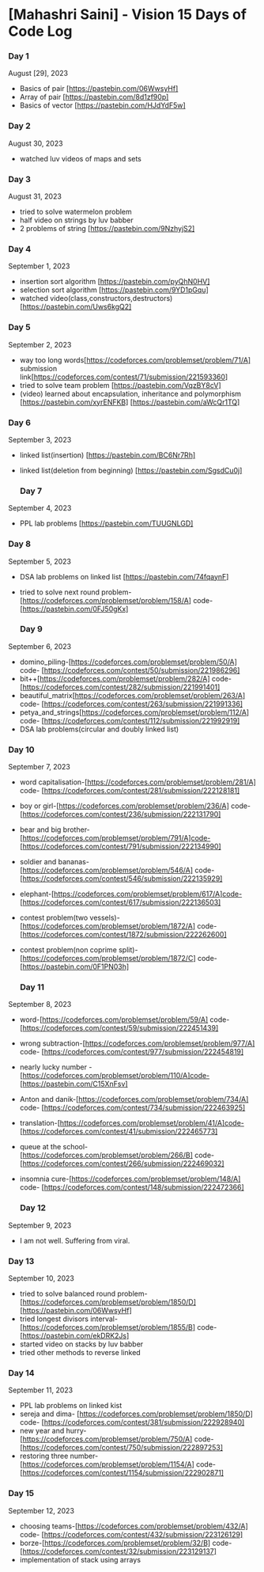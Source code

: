 # [Mahashri Saini] - Vision 15 Days of Code Log

### Day 1

August [29], 2023

- Basics of pair
  [https://pastebin.com/06WwsyHf]
- Array of pair
  [https://pastebin.com/8d1zf90p]
- Basics of vector
   [https://pastebin.com/HJdYdF5w]


 ### Day 2

August 30, 2023

- watched luv videos of maps and sets
  

 ### Day 3

August 31, 2023

- tried to solve watermelon problem
- half video on strings by luv babber
- 2 problems of string
   [https://pastebin.com/9NzhyjS2]


### Day 4

September 1, 2023

- insertion sort algorithm
  [https://pastebin.com/pyQhN0HV]
- selection sort algorithm
  [https://pastebin.com/9YD1pGqu]
- watched video(class,constructors,destructors)
   [https://pastebin.com/Uws6kgQ2]


 ### Day 5

September 2, 2023

- way too long words[https://codeforces.com/problemset/problem/71/A]
  submission link[https://codeforces.com/contest/71/submission/221593360]
- tried to solve team problem
  [https://pastebin.com/VqzBY8cV]
- (video) learned about encapsulation, inheritance and polymorphism
   [https://pastebin.com/xyrENFKB]
   [https://pastebin.com/aWcQr1TQ]


### Day 6

September 3, 2023

- linked list(insertion)
  [https://pastebin.com/BC6Nr7Rh]
- linked list(deletion from beginning)
  [https://pastebin.com/SgsdCu0j]



  ### Day 7

September 4, 2023

- PPL lab problems
  [https://pastebin.com/TUUGNLGD]


### Day 8

September 5, 2023

- DSA lab problems on linked list
  [https://pastebin.com/74fqaynF]
- tried to solve next round problem- [https://codeforces.com/problemset/problem/158/A]
  code-[https://pastebin.com/0FJ50gKx]


  ### Day 9

September 6, 2023

- domino_piling-[https://codeforces.com/problemset/problem/50/A] code-
  [https://codeforces.com/contest/50/submission/221986296]
- bit++[https://codeforces.com/problemset/problem/282/A] code-
  [https://codeforces.com/contest/282/submission/221991401]
- beautiful_matrix[https://codeforces.com/problemset/problem/263/A] code-
   [https://codeforces.com/contest/263/submission/221991336]
- petya_and_strings[https://codeforces.com/problemset/problem/112/A] code-
   [https://codeforces.com/contest/112/submission/221992919]
- DSA lab problems(circular and doubly linked list)


### Day 10

September 7, 2023

- word capitalisation-[https://codeforces.com/problemset/problem/281/A] code-
  [https://codeforces.com/contest/281/submission/222128181]
- boy or girl-[https://codeforces.com/problemset/problem/236/A] code-
  [https://codeforces.com/contest/236/submission/222131790]
- bear and big brother-[https://codeforces.com/problemset/problem/791/A]code-
   [https://codeforces.com/contest/791/submission/222134990]
- soldier and bananas-[https://codeforces.com/problemset/problem/546/A] code-
   [https://codeforces.com/contest/546/submission/222135929]
- elephant-[https://codeforces.com/problemset/problem/617/A]code-
   [https://codeforces.com/contest/617/submission/222136503]
- contest problem(two vessels)-[https://codeforces.com/problemset/problem/1872/A] code- 
  [https://codeforces.com/contest/1872/submission/222262600]
- contest problem(non coprime split)-[https://codeforces.com/problemset/problem/1872/C] code- 
  [https://pastebin.com/0F1PN03h]


  ### Day 11

September 8, 2023

- word-[https://codeforces.com/problemset/problem/59/A] code-
  [https://codeforces.com/contest/59/submission/222451439]
- wrong subtraction-[https://codeforces.com/problemset/problem/977/A] code-
  [https://codeforces.com/contest/977/submission/222454819]
- nearly lucky number -[https://codeforces.com/problemset/problem/110/A]code-
   [https://pastebin.com/C15XnFsv]
- Anton and danik-[https://codeforces.com/problemset/problem/734/A] code-
   [https://codeforces.com/contest/734/submission/222463925]
- translation-[https://codeforces.com/problemset/problem/41/A]code-
   [https://codeforces.com/contest/41/submission/222465773]
- queue at the school-[https://codeforces.com/problemset/problem/266/B] code- 
  [https://codeforces.com/contest/266/submission/222469032]
- insomnia cure-[https://codeforces.com/problemset/problem/148/A] code- 
  [https://codeforces.com/contest/148/submission/222472366]


  ### Day 12

September 9, 2023

- I am not well. Suffering from viral.
 

 ### Day 13

September 10, 2023

- tried to solve balanced round problem- [https://codeforces.com/problemset/problem/1850/D]
  [https://pastebin.com/06WwsyHf]
- tried longest divisors interval- [https://codeforces.com/problemset/problem/1855/B] code-[https://pastebin.com/ekDRK2Js]
- started video on stacks by luv babber 
- tried other methods to reverse linked 


 ### Day 14

September 11, 2023

- PPL lab problems on linked kist
- sereja and dima- [https://codeforces.com/problemset/problem/1850/D] code-  [https://codeforces.com/contest/381/submission/222928940]
- new year and hurry- [https://codeforces.com/problemset/problem/750/A] code-  [https://codeforces.com/contest/750/submission/222897253]
- restoring three number- [https://codeforces.com/problemset/problem/1154/A] code-  [https://codeforces.com/contest/1154/submission/222902871]


### Day 15

September 12, 2023

- choosing teams-[https://codeforces.com/problemset/problem/432/A] code-
  [https://codeforces.com/contest/432/submission/223126129]
- borze-[https://codeforces.com/problemset/problem/32/B] code-
  [https://codeforces.com/contest/32/submission/223129137]
- implementation of stack using arrays







